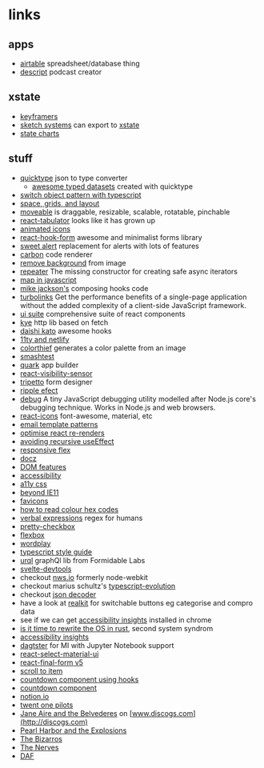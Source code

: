 # links

## apps

- [airtable](https://airtable.com) spreadsheet/database thing
- [descript](https://www.descript.com/) podcast creator

## xstate

- [keyframers](https://codepen.io/team/keyframers/)
- [sketch systems](https://sketch.systems/) can export to [xstate](https://github.com/davidkpiano/xstate)
- [state charts](https://statecharts.github.io/)

## stuff

- [quicktype](https://marketplace.visualstudio.com/items?itemName=quicktype.quicktype) json to type converter
  - [awesome typed datasets](https://github.com/typeguard/awesome-typed-datasets) created with quicktype
- [switch object pattern with typescript](https://maxburson.com/switch-object-pattern-with-typescript/)
- [space, grids, and layout](https://www.designsystems.com/space-grids-and-layouts/)
- [moveable](https://daybrush.com/moveable/) is draggable, resizable, scalable, rotatable, pinchable
- [react-tabulator](http://tabulator.info/) looks like it has grown up
- [animated icons](https://react.useanimations.com/)
- [react-hook-form](https://react-hook-form.com/) awesome and minimalist forms library
- [sweet alert](https://sweetalert2.github.io/) replacement for alerts with lots of features
- [carbon](https://github.com/carbon-app/carbon) code renderer
- [remove background](https://www.remove.bg/upload) from image
- [repeater](https://repeater.js.org/docs/quickstart) The missing constructor for creating safe async iterators
- [map in javascript](http://thecodebarbarian.com/the-80-20-guide-to-maps-in-javascript.html)
- [mike jackson's](https://github.com/mjackson/react-loop-2019) composing hooks code
- [turbolinks](https://github.com/turbolinks/turbolinks) Get the performance benefits of a single-page application without the added complexity of a client-side JavaScript framework.
- [ui suite](https://github.com/rsuite/rsuite) comprehensive suite of react components
- [kye](https://github.com/sindresorhus/ky) http lib based on fetch
- [daishi kato](https://github.com/dai-shi) awesome hooks
- [11ty and netlify](https://css-tricks.com/a-site-for-front-end-development-conferences-built-with-11ty-on-netlify/)
- [colorthief](https://lokeshdhakar.com/projects/color-thief/) generates a color palette from an image
- [smashtest](https://smashtest.io/getting-started)
- [quark](https://quarkjs.io/guide/intro.html#what-is-quark) app builder
- [react-visibility-sensor](https://alligator.io/react/components-viewport-react-visibility-sensor/)
- [tripetto](https://tripetto.com/sdk/developers/react/) form designer
- [ripple efect](https://codeburst.io/create-a-material-design-ripple-effect-without-js-9d3cbee25b3e)
- [debug](https://github.com/visionmedia/debug) A tiny JavaScript debugging utility modelled after Node.js core's debugging technique. Works in Node.js and web browsers.
- [react-icons](https://www.npmjs.com/package/react-icons) font-awesome, material, etc
- [email template patterns](https://tedgoas.github.io/Cerberus/)
- [optimise react re-renders](https://kentcdodds.com/blog/optimize-react-re-renders#practical)
- [avoiding recursive useEffect](https://javascriptplayground.com/avoiding-recursive-use-effect-hooks-react/)
- [responsive flex](https://www.telerik.com/blogs/creating-a-responsive-layout-in-react?utm_medium=cpm&utm_source=frontendfocus&utm_campaign=kendo-ui-react-blog-responsive-app-with-hooks)
- [docz](https://www.docz.site/)
- [DOM features](https://blog.logrocket.com/8-dom-features-you-didnt-know-existed-ec2a0a28fd89/)
- [accessibility](https://www.smashingmagazine.com/2019/06/web-accessibility-context/)
- [a11y css](https://github.com/mike-engel/a11y-css-reset)
- [beyond IE11](https://dev.to/samthor/what-to-expect-when-you-re-expecting-to-drop-ie11-ifg)
- [favicons](https://dougsillars.com/2019/05/07/favicons-perhaps-the-least-understood-web-feature/)
- [how to read colour hex codes](https://www.dotconferences.com/2018/11/david-desandro-read-color-hex-codes)
- [verbal expressions](https://earth.google.com/web/@48.85829445,2.29433329,120a,909.58170927d,35y,166.12597668h,55t,0r/data=CgAoAg?beta=1) regex for humans
- [pretty-checkbox](https://lokesh-coder.github.io/pretty-checkbox/)
- [flexbox](https://css-tricks.com/snippets/css/a-guide-to-flexbox/)
- [wordplay](https://daneden.me/2018/06/27/wordplay/)
- [typescript style guide](https://github.com/palmerhq/typescript)
- [urql](https://formidable.com/blog/2019/urql-2019/) graphQl lib from Formidable Labs
- [svelte-devtools](https://github.com/RedHatter/svelte-devtools)
- checkout [nws.io](https://nwjs.io/) formerly node-webkit
- checkout marius schultz's [typescript-evolution](https://mariusschulz.com/blog/series/typescript-evolution)
- checkout [json decoder](https://dev.to/joanllenas/decoding-json-with-typescript-1jjc)
- have a look at [realkit](https://reakit.io/docs/composition/) for switchable buttons eg categorise and compro data
- see if we can get [accessibility insights](https://accessibilityinsights.io/) installed in chrome
- [is it time to rewrite the OS in rust](https://www.youtube.com/watch?v=HgtRAbE1nBM), second system syndrom
- [accessibility insights](https://accessibilityinsights.io/)
- [dagtster](https://dagster.readthedocs.io/en/0.4.3/) for MI with Jupyter Notebook support
- [react-select-material-ui](https://github.com/iulian-radu-at/react-select-material-ui)
- [react-final-form v5](https://github.com/final-form/react-final-form#helper-libraries)
- [scroll to item](https://www.robinwieruch.de/react-scroll-to-item/)
- [countdown component using hooks](https://upmostly.com/tutorials/build-a-react-timer-component-using-hooks/)
- [countdown component](https://www.florin-pop.com/blog/2019/05/countdown-built-with-react/)
- [notion.io](https://www.notion.so)
- [twent one pilots](https://www.youtube.com/watch?v=eJnQBXmZ7Ek)
- [Jane Aire and the Belvederes](https://www.discogs.com/Jane-Aire-And-The-Belvederes-Jane-Aire-And-The-Belvederes/master/335222) on [www.discogs.com](http://discogs.com)
- [Pearl Harbor and the Explosions](https://www.discogs.com/Pearl-Harbor-And-The-Explosions-Pearl-Harbor-And-The-Explosions/master/134196)
- [The Bizarros](https://www.discogs.com/The-Bizarros-Lady-Doubonette/release/1550388)
- [The Nerves](https://www.discogs.com/The-Nerves-The-Nerves/master/463417)
- [DAF](https://www.discogs.com/Deutsch-Amerikanische-Freundschaft-F%C3%BCnfzehn-Neue-DAF-Lieder/master/25458)
